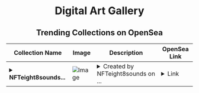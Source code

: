 <div align="center">

# Digital Art Gallery

## Trending Collections on OpenSea

| Collection Name                       | Image                                                                                     | Description                       | OpenSea Link                                                                                          |
|---------------------------------------|-------------------------------------------------------------------------------------------|-----------------------------------|--------------------------------------------------------------------------------------------------------|
| **<details><summary>NFTeight8sounds...</summary>NFTeight8sounds - [NFT Knights]</details>** | ![Image](https://i.seadn.io/s/raw/files/9130a2e66d2051ae0af48f6decc22982.jpg?w=500&auto=format?w=200&auto=format) | <details><summary>Created by NFTeight8sounds on ...</summary>Created by NFTeight8sounds on Sound. Leave a comment on the song at https://www.sound.xyz/nfteight8sounds/nft-knights</details> | <details><summary>Link</summary>[NFTeight8sounds - [NFT Knights]](https://opensea.io/collection/nfteight8sounds-nft-knights)</details> |

</div>